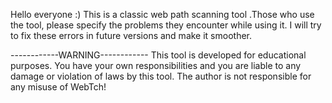Hello everyone :) This is a classic web path scanning tool .Those who use the tool, please specify the problems they encounter while using it. 
I will try to fix these errors in future versions and make it smoother.


------------WARNING------------
This tool is developed for educational purposes. 
You have your own responsibilities and you are liable to any damage or violation of laws by this tool.
The author is not responsible for any misuse of WebTch!
